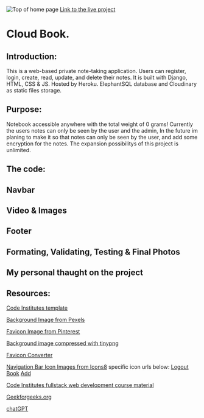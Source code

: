 ![Top of home page](#)
[Link to the live project](#)
# Cloud Book.
## Introduction:
This is a web-based private note-taking application. Users can register, login, create, read, update, and delete their notes.
It is built with Django, HTML, CSS & JS. Hosted by Heroku. ElephantSQL database
and Cloudinary as static files storage. 
 
## Purpose:
Notebook accessible anywhere with the total weight of 0 grams! Currently the users notes can only be seen by the user and the admin, In the future im planing to make it so that notes can only be seen by the user, and add some encryption for the notes.
The expansion possibilitys of this project is unlimited.

## The code:

## Navbar

## Video & Images

## Footer

## Formating, Validating, Testing & Final Photos

## My personal thaught on the project
## Resources:

[Code Institutes template](https://github.com/Code-Institute-Org/ci-full-template)

[Background Image from Pexels](https://www.pexels.com/sv-se/foto/natur-himmel-solnedgang-moln-2114014/)

[Favicon Image from Pinterest](https://www.pinterest.se/pin/168814686018326830/)

[Background image compressed with tinypng](https://tinypng.com/)

[Favicon Converter](https://favicon.io/favicon-converter/)

[Navigation Bar Icon Images from Icons8](https://icons8.com/)
specific icon urls below:
[Logout](https://icons8.com/icons/set/logout)
[Book](https://icons8.com/icons/set/book)
[Add](https://icons8.com/icons/set/add)


[Code Institutes fullstack web development course material](https://codeinstitute.net/global/)

[Geekforgeeks.org](https://www.geeksforgeeks.org/)

[chatGPT](https://openai.com/)

[]()
[]()
[]()
[]()
[]()
[]()
